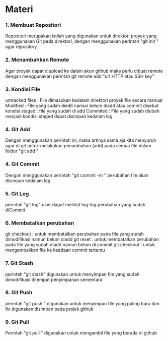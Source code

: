 # Materi

### 1. Membuat Repositori
Repositori merupakan istilah yang digunakan untuk direktori proyek yang menggunakan Git pada direktori, dengan menggunakan perintah "git init <nama direktori>" agar repository

### 2. Menambahkan Remote
Agar proyek dapat diupload ke dalam akun github maka perlu dibuat remote dengan menggunakan perintah git remote add "url HTTP atau SSH key"

### 3. Kondisi File
untracked files : File dimasukan kedalam direktori proyek file secara manual
Modified : File yang sudah diedit namun belum diadd atau commit disebut kondisi
staged : file yang sudah di add
Commited : File yang sudah diubah menjadi kondisi staged dapat disimpan kedalam log 

### 4. Git Add
Dengan menggunakan perintah ini, maka artinya sama aja kita menyuruh agar di git untuk melakukan penambahan (add) pada semua file dalam folder "git add <nama file>"

### 4. Git Commit
Dengan menggunakan perintah "git commit -m <nama log>" perubahan file akan disimpan kedalam log

### 5. Git Log
perintah "git log" user dapat melihat log-log perubahan yang sudah diCommit

### 6. Membatalkan perubahan
git checkout <nama file> : untuk membatalkan perubahan pada file yang sudah dimodifikasi namun belum diadd
git reset <nama file> : untuk membatalkan perubahan pada file yang sudah diadd namun belum di commit
git checkout <nomer commit>: untuk mengembalikan file ke keadaan commit tertentu

### 7. Git Stash
perintah "git stash" digunakan untuk menyimpan file yang sudah dimodifikasi ditempat penyimpanan sementara

### 8. Git Push
perintah "git push <nama remote> <nama cabang>" digunakan untuk menyimpan file yang paling baru dan fix digunakan disimpan pada projek github

### 9. Git Pull
Perintah "git pull <nama remote> <nama cabang>" digunakan untuk mengambil file yang berada di github 
